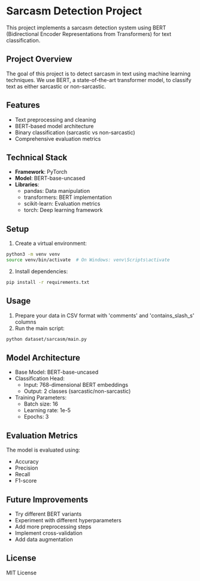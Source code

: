 # Sarcasm Detection Project

This project implements a sarcasm detection system using BERT (Bidirectional Encoder Representations from Transformers) for text classification.

## Project Overview

The goal of this project is to detect sarcasm in text using machine learning techniques. We use BERT, a state-of-the-art transformer model, to classify text as either sarcastic or non-sarcastic.

## Features

- Text preprocessing and cleaning
- BERT-based model architecture
- Binary classification (sarcastic vs non-sarcastic)
- Comprehensive evaluation metrics

## Technical Stack

- **Framework**: PyTorch
- **Model**: BERT-base-uncased
- **Libraries**:
  - pandas: Data manipulation
  - transformers: BERT implementation
  - scikit-learn: Evaluation metrics
  - torch: Deep learning framework

## Setup

1. Create a virtual environment:

```bash
python3 -m venv venv
source venv/bin/activate  # On Windows: venv\Scripts\activate
```

2. Install dependencies:

```bash
pip install -r requirements.txt
```

## Usage

1. Prepare your data in CSV format with 'comments' and 'contains_slash_s' columns
2. Run the main script:

```bash
python dataset/sarcasm/main.py
```

## Model Architecture

- Base Model: BERT-base-uncased
- Classification Head:
  - Input: 768-dimensional BERT embeddings
  - Output: 2 classes (sarcastic/non-sarcastic)
- Training Parameters:
  - Batch size: 16
  - Learning rate: 1e-5
  - Epochs: 3

## Evaluation Metrics

The model is evaluated using:

- Accuracy
- Precision
- Recall
- F1-score

## Future Improvements

- Try different BERT variants
- Experiment with different hyperparameters
- Add more preprocessing steps
- Implement cross-validation
- Add data augmentation

## License

MIT License

